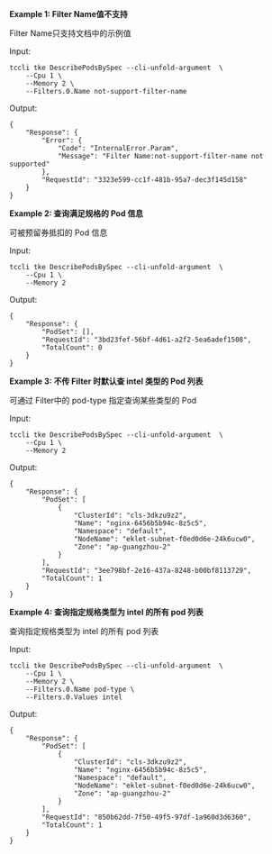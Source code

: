**Example 1: Filter Name值不支持**

Filter Name只支持文档中的示例值

Input: 

```
tccli tke DescribePodsBySpec --cli-unfold-argument  \
    --Cpu 1 \
    --Memory 2 \
    --Filters.0.Name not-support-filter-name
```

Output: 
```
{
    "Response": {
        "Error": {
            "Code": "InternalError.Param",
            "Message": "Filter Name:not-support-filter-name not supported"
        },
        "RequestId": "3323e599-cc1f-481b-95a7-dec3f145d158"
    }
}
```

**Example 2: 查询满足规格的 Pod 信息**

可被预留券抵扣的 Pod 信息

Input: 

```
tccli tke DescribePodsBySpec --cli-unfold-argument  \
    --Cpu 1 \
    --Memory 2
```

Output: 
```
{
    "Response": {
        "PodSet": [],
        "RequestId": "3bd23fef-56bf-4d61-a2f2-5ea6adef1508",
        "TotalCount": 0
    }
}
```

**Example 3: 不传 Filter 时默认查 intel 类型的 Pod 列表**

可通过 Filter中的 pod-type 指定查询某些类型的 Pod

Input: 

```
tccli tke DescribePodsBySpec --cli-unfold-argument  \
    --Cpu 1 \
    --Memory 2
```

Output: 
```
{
    "Response": {
        "PodSet": [
            {
                "ClusterId": "cls-3dkzu9z2",
                "Name": "nginx-6456b5b94c-8z5c5",
                "Namespace": "default",
                "NodeName": "eklet-subnet-f0ed0d6e-24k6ucw0",
                "Zone": "ap-guangzhou-2"
            }
        ],
        "RequestId": "3ee798bf-2e16-437a-8248-b00bf8113729",
        "TotalCount": 1
    }
}
```

**Example 4: 查询指定规格类型为 intel 的所有 pod 列表**

查询指定规格类型为 intel 的所有 pod 列表

Input: 

```
tccli tke DescribePodsBySpec --cli-unfold-argument  \
    --Cpu 1 \
    --Memory 2 \
    --Filters.0.Name pod-type \
    --Filters.0.Values intel
```

Output: 
```
{
    "Response": {
        "PodSet": [
            {
                "ClusterId": "cls-3dkzu9z2",
                "Name": "nginx-6456b5b94c-8z5c5",
                "Namespace": "default",
                "NodeName": "eklet-subnet-f0ed0d6e-24k6ucw0",
                "Zone": "ap-guangzhou-2"
            }
        ],
        "RequestId": "850b62dd-7f50-49f5-97df-1a960d3d6360",
        "TotalCount": 1
    }
}
```

